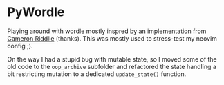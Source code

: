 # PyWordle
Playing around with wordle mostly inspred by an implementation from [Cameron Riddlle](https://twitter.com/RiddleMeCam) (thanks). This was mostly used to stress-test my neovim config ;). 

On the way I had a stupid bug with mutable state, so I moved some of the old code to the `oop_archive` subfolder and refactored the
state handling a bit restricting mutation to a dedicated `update_state()` function. 


